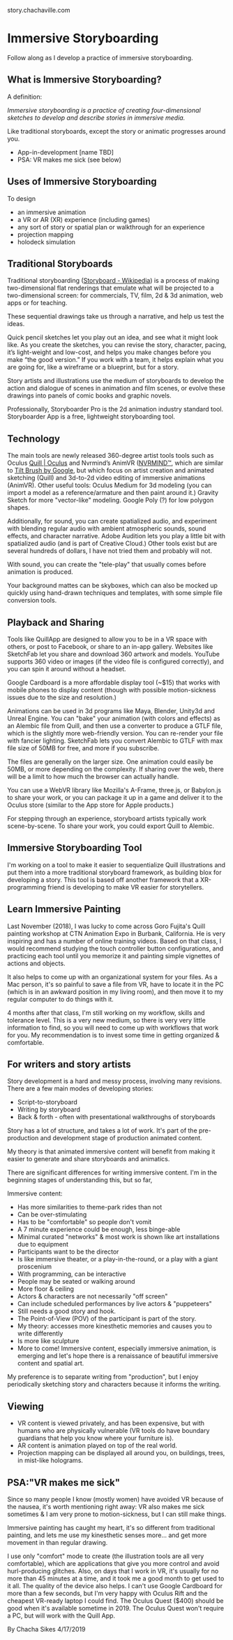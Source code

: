 story.chachaville.com

# Immersive Storyboarding
Follow along as I develop a practice of immersive storyboarding.

## What is Immersive Storyboarding?
A definition:

*Immersive storyboarding is a practice of creating four-dimensional sketches to develop and describe stories in immersive media.*

Like traditional storyboards, except the story or animatic progresses around you.

- App-in-development [name TBD]
- PSA: VR makes me sick (see below)

## Uses of Immersive Storyboarding
To design
- an immersive animation
- a VR or AR (XR) experience (including games)
- any sort of story or spatial plan or walkthrough for an experience
- projection mapping
- holodeck simulation

## Traditional Storyboards
Traditional storyboarding ([Storyboard - Wikipedia](https://en.wikipedia.org/wiki/Storyboard)) is a process of making two-dimensional flat renderings that emulate what will be projected to a two-dimensional screen: for commercials, TV, film, 2d & 3d animation, web apps or for teaching.

These sequential drawings take us through a narrative, and help us test the ideas.

Quick pencil sketches let you play out an idea, and see what it might look like. As you create the sketches, you can revise the story, character, pacing, it’s light-weight and low-cost, and helps you make changes before you make “the good version.” If you work with a team, it helps explain what you are going for, like a wireframe or a blueprint, but for a story.

Story artists and illustrations use the medium of storyboards to develop the action and dialogue of scenes in animation and film scenes, or evolve these drawings into panels of comic books and graphic novels.

Professionally, Storyboarder Pro is the 2d animation industry standard tool.
Storyboarder App is a free, lightweight storyboarding tool.

## Technology
The main tools are newly released 360-degree artist tools tools such as Oculus [Quill | Oculus](https://www.oculus.com/experiences/rift/1118609381580656/) and Nvrmind’s AnimVR ([NVRMIND™](https://nvrmind.io/), which are similar to [Tilt Brush by Google](https://www.tiltbrush.com/), but which focus on artist creation and animated sketching (Quill) and 3d-to-2d video editing of immersive animations (AnimVR). Other useful tools: Oculus Medium for 3d modeling (you can import a model as a reference/armature and then paint around it.) Gravity Sketch for more "vector-like" modeling. Google Poly (?) for low polygon shapes.

Additionally, for sound, you can create spatialized audio, and experiment with blending regular audio with ambient atmospheric sounds, sound effects, and character narrative. Adobe Audition lets you play a little bit with spatialized audio (and is part of Creative Cloud.) Other tools exist but are several hundreds of dollars, I have not tried them and probably will not.

With sound, you can create the "tele-play" that usually comes before animation is produced.

Your background mattes can be skyboxes, which can also be mocked up quickly using hand-drawn techniques and templates, with some simple file conversion tools.

## Playback and Sharing
Tools like QuillApp are designed to allow you to be in a VR space with others, or post to Facebook, or share to an in-app gallery. Websites like SketchFab let you share and download 360 artwork and models. YouTube supports 360 video or images (if the video file is configured correctly), and you can spin it around without a headset.

Google Cardboard is a more affordable display tool (~$15) that works with mobile phones to display content (though with possible motion-sickness issues due to the size and resolution.)

Animations can be used in 3d programs like Maya, Blender, Unity3d and Unreal Engine. You can "bake" your animation (with colors and effects) as an Alembic file from Quill, and then use a converter to produce a GTLF file, which is the slightly more web-friendly version. You can re-render your file with fancier lighting. SketchFab lets you convert Alembic to GTLF with max file size of 50MB for free, and more if you subscribe.

The files are generally on the larger size. One animation could easily be 50MB, or more depending on the complexity. If sharing over the web, there will be a limit to how much the browser can actually handle.

You can use a WebVR library like Mozilla's A-Frame, three.js, or Babylon.js to share your work, or you can package it up in a game and deliver it to the Oculus store (similar to the App store for Apple products.)

For stepping through an experience, storyboard artists typically work scene-by-scene. To share your work, you could export Quill to Alembic.

## Immersive Storyboarding Tool
I'm working on a tool to make it easier to sequentialize Quill illustrations and put them into a more traditional storyboard framework, as building blox for developing a story. This tool is based off another framework that a XR-programming friend is developing to make VR easier for storytellers.

## Learn Immersive Painting

Last November (2018), I was lucky to come across Goro Fujita's Quill painting workshop at CTN Animation Expo in Burbank, California. He is very inspiring and has a number of online training videos. Based on that class, I would recommend studying the touch controller button configurations, and practicing each tool until you memorize it and painting simple vignettes of actions and objects.

It also helps to come up with an organizational system for your files. As a Mac person, it's so painful to save a file from VR, have to locate it in the PC (which is in an awkward position in my living room), and then move it to my regular computer to do things with it.

4 months after that class, I'm still working on my workflow, skills and tolerance level. This is a very new medium, so there is very very little information to find, so you will need to come up with workflows that work for you. My recommendation is to invest some time in getting organized & comfortable.  

## For writers and story artists
Story development is a hard and messy process, involving many revisions. There are a few main modes of developing stories:

- Script-to-storyboard
- Writing by storyboard
- Back & forth - often with presentational walkthroughs of storyboards

Story has a lot of structure, and takes a lot of work. It's part of the pre-production and development stage of production animated content.

My theory is that animated immersive content will benefit from making it easier to generate and share storyboards and animatics.

There are significant differences for writing immersive content. I'm in the beginning stages of understanding this, but so far,

Immersive content:
- Has more similarities to theme-park rides than not
- Can be over-stimulating
- Has to be "comfortable" so people don't vomit
- A 7 minute experience could be enough, less binge-able
- Minimal curated "networks" & most work is shown like art installations due to equipment
- Participants want to be the director
- Is like immersive theater, or a play-in-the-round, or a play with a giant proscenium
- With programming, can be interactive
- People may be seated or walking around
- More floor & ceiling
- Actors & characters are not necessarily "off screen"
- Can include scheduled performances by live actors & "puppeteers"
- Still needs a good story and hook.
- The Point-of-View (POV) of the participant is part of the story.
- My theory: accesses more kinesthetic memories and causes you to write differently
- Is more like sculpture
- More to come! Immersive content, especially immersive animation, is emerging and let's hope there is a renaissance of beautiful immersive content and spatial art.

My preference is to separate writing from "production", but I enjoy periodically sketching story and characters because it informs the writing.

## Viewing
- VR content is viewed privately, and has been expensive, but with humans who are physically vulnerable (VR tools do have boundary guardians that help you know where your furniture is).
- AR content is animation played on top of the real world.
- Projection mapping can be displayed all around you, on buildings, trees, in mist-like holograms.

## PSA:"VR makes me sick"
Since so many people I know (mostly women) have avoided VR because of the nausea, it's worth mentioning right away: VR also makes me sick sometimes & I am very prone to motion-sickness, but I can still make things.

Immersive painting has caught my heart, it's so different from traditional painting, and lets me use my kinesthetic senses more... and get more movement in than regular drawing.

I use only "comfort" mode to create (the illustration tools are all very comfortable), which are applications that give you more control and avoid hurl-producing glitches. Also, on days that I work in VR, it's usually for no more than 45 minutes at a time, and it took me a good month to get used to it all. The quality of the device also helps. I can't use Google Cardboard for more than a few seconds, but I'm very happy with Oculus Rift and the cheapest VR-ready laptop I could find. The Oculus Quest ($400) should be good when it's available sometime in 2019. The Oculus Quest won't require a PC, but will work with the Quill App.

By Chacha Sikes
4/17/2019
